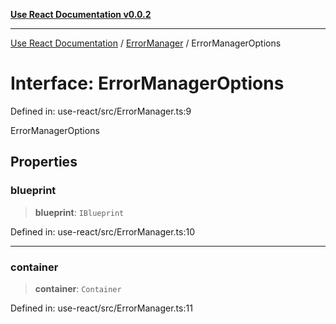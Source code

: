 [**Use React Documentation v0.0.2**](../../README.md)

***

[Use React Documentation](../../modules.md) / [ErrorManager](../README.md) / ErrorManagerOptions

# Interface: ErrorManagerOptions

Defined in: use-react/src/ErrorManager.ts:9

ErrorManagerOptions

## Properties

### blueprint

> **blueprint**: `IBlueprint`

Defined in: use-react/src/ErrorManager.ts:10

***

### container

> **container**: `Container`

Defined in: use-react/src/ErrorManager.ts:11
